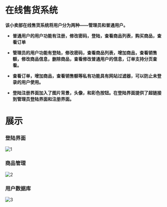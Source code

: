 # 在线售货系统

**该小卖部在线售货系统将用户分为两种——管理员和普通用户。**

* **普通用户的用户功能有注册，修改密码，登陆，查看商品列表，购买商品，查看订单**

* **管理员的用户功能有登陆，修改密码，查看商品列表，增加商品，查看销售额，修改商品信息，删除商品，查看修改普通用户的信息，订单支持分页查看。**

* **查看订单，增加商品，查看销售额等私有功能具有网站过滤器，可以防止未登录的用户使用。**
* **登陆注册界面加入了图片背景，头像，和彩色按钮。在登陆界面提供了超链接到管理员登陆界面和注册界面。**



# 展示

### 登陆界面

![1](G:\qq594355134FILE\Java\Huge_Task_the_small_shop\img\1.png)

### 商品管理

![2](G:\qq594355134FILE\Java\Huge_Task_the_small_shop\img\2.png)

### 用户数据库

![3](G:\qq594355134FILE\Java\Huge_Task_the_small_shop\img\3.png)
